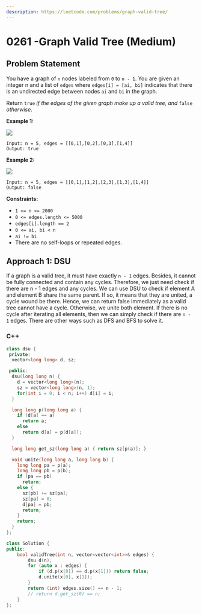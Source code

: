```yaml
---
description: https://leetcode.com/problems/graph-valid-tree/
---
```


# 0261 -Graph Valid Tree (Medium)

## Problem Statement



You have a graph of `n` nodes labeled from `0` to `n - 1`. You are given an integer n and a list of `edges` where `edges[i] = [ai, bi]` indicates that there is an undirected edge between nodes `ai` and `bi` in the graph.

Return `true` _if the edges of the given graph make up a valid tree, and_ `false` _otherwise_.

&#x20;

**Example 1:**

![](https://assets.leetcode.com/uploads/2021/03/12/tree1-graph.jpg)

```
Input: n = 5, edges = [[0,1],[0,2],[0,3],[1,4]]
Output: true
```

**Example 2:**

![](https://assets.leetcode.com/uploads/2021/03/12/tree2-graph.jpg)

```
Input: n = 5, edges = [[0,1],[1,2],[2,3],[1,3],[1,4]]
Output: false
```

&#x20;

**Constraints:**

* `1 <= n <= 2000`
* `0 <= edges.length <= 5000`
* `edges[i].length == 2`
* `0 <= ai, bi < n`
* `ai != bi`
* There are no self-loops or repeated edges.

## Approach 1: DSU

If a graph is a valid tree, it must have exactly `n - 1` edges. Besides, it cannot be fully connected and contain any cycles. Therefore, we just need check if there are n - 1 edges and any cycles. We can use DSU to check if element A and element B share the same parent. If so, it means that they are united, a cycle wound be there. Hence, we can return false immediately as a valid tree cannot have a  cycle. Otherwise, we unite both element. If there is no cycle after iterating all elements, then we can simply check if there are `n - 1` edges. There are other ways such as DFS and BFS to solve it.&#x20;

### C++

```cpp
class dsu {
 private:
  vector<long long> d, sz;

 public:
  dsu(long long n) {
    d = vector<long long>(n);
    sz = vector<long long>(n, 1);
    for(int i = 0; i < n; i++) d[i] = i;
  }

  long long p(long long a) {
    if (d[a] == a)
      return a;
    else
      return d[a] = p(d[a]);
  }

  long long get_sz(long long a) { return sz[p(a)]; }

  void unite(long long a, long long b) {
    long long pa = p(a);
    long long pb = p(b);
    if (pa == pb)
      return;
    else {
      sz[pb] += sz[pa];
      sz[pa] = 0;
      d[pa] = pb;
      return;
    }
    return;
  }
};

class Solution {
public:
    bool validTree(int n, vector<vector<int>>& edges) {
        dsu d(n);
        for (auto x : edges) {
            if (d.p(x[0]) == d.p(x[1])) return false;
            d.unite(x[0], x[1]);
        }
        return (int) edges.size() == n - 1;
        // return d.get_sz(0) == n;
    }
};
```
